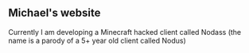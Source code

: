 ## Michael's website
Currently I am developing a Minecraft hacked client called Nodass (the name is a parody of a 5+ year old client called Nodus)
